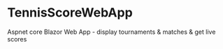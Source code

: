 # TennisScoreWebApp
Aspnet core Blazor Web App - display tournaments &amp; matches &amp; get live scores

